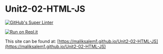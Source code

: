 # Unit2-02-HTML-JS
[![GitHub's Super Linter](https://github.com/maliksalem1/Unit2-02-HTML-JS/workflows/GitHub's%20Super%20Linter/badge.svg)](https://github.com/maliksalem1/Unit2-02-HTML-JS/actions)

[![Run on Repl.it](https://repl.it/badge/github/maliksalem1/Unit2-02-HTML-JS)](https://repl.it/github/maliksalem1/Unit2-02-HTML-JS)

This site can be found at: [https://maliksalem1.github.io/Unit2-02-HTML-JS](https://maliksalem1.github.io/Unit2-02-HTML-JS)
